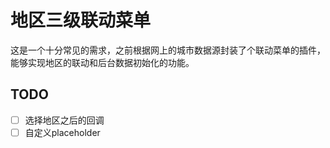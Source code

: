 地区三级联动菜单
===
这是一个十分常见的需求，之前根据网上的城市数据源封装了个联动菜单的插件，能够实现地区的联动和后台数据初始化的功能。

## TODO
* [ ] 选择地区之后的回调
* [ ] 自定义placeholder
